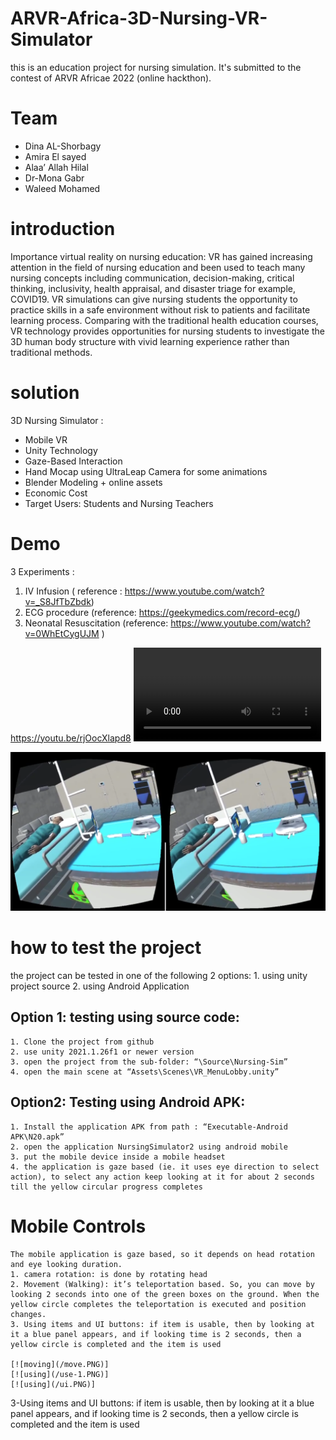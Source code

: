 # ARVR-Africa-3D-Nursing-VR-Simulator
this is an education project for nursing simulation. It's submitted to the contest of ARVR Africae 2022 (online hackthon).

# Team
- Dina AL-Shorbagy
- Amira El sayed
- Alaa’ Allah Hilal
- Dr-Mona Gabr
- Waleed Mohamed


# introduction
Importance virtual reality on nursing education: VR has gained increasing attention in the field of nursing education and been used to teach many nursing concepts including communication, decision-making, critical thinking, inclusivity, health appraisal, and disaster triage for example, COVID19. 
VR simulations can give nursing students the opportunity to practice skills in a safe environment without risk to patients and facilitate learning process.
 Comparing with the traditional health education courses, VR technology provides opportunities for nursing students to investigate the 3D human body structure with vivid learning experience rather than traditional methods.
 
# solution
3D Nursing Simulator :
- Mobile VR
- Unity Technology
- Gaze-Based Interaction
- Hand Mocap using UltraLeap Camera for some animations
- Blender Modeling + online assets
- Economic Cost 
- Target Users: Students and Nursing Teachers

# Demo
3 Experiments :
1. IV Infusion ( reference : https://www.youtube.com/watch?v=_S8JfTbZbdk)
2. ECG procedure (reference: https://geekymedics.com/record-ecg/)
3. Neonatal Resuscitation (reference: https://www.youtube.com/watch?v=0WhEtCygUJM )

https://youtu.be/rjOocXlapd8
<video src="https://youtu.be/rjOocXlapd8"/>

[![My Image](/Capture.PNG)](https://youtu.be/rjOocXlapd8)

# how to test the project 
the project can be tested in one of the following 2 options:
    1. using unity project source 
    2. using Android Application
## Option 1: testing using source code:
    1. Clone the project from github
    2. use unity 2021.1.26f1 or newer version
    3. open the project from the sub-folder: “\Source\Nursing-Sim”
    4. open the main scene at “Assets\Scenes\VR_MenuLobby.unity”
## Option2: Testing using Android APK:
    1. Install the application APK from path : “Executable-Android APK\N20.apk”
    2. open the application NursingSimulator2 using android mobile
    3. put the mobile device inside a mobile headset
    4. the application is gaze based (ie. it uses eye direction to select action), to select any action keep looking at it for about 2 seconds till the yellow circular progress completes
# Mobile Controls
	The mobile application is gaze based, so it depends on head rotation and eye looking duration.
	1. camera rotation: is done by rotating head
	2. Movement (Walking): it’s teleportation based. So, you can move by looking 2 seconds into one of the green boxes on the ground. When the yellow circle completes the teleportation is executed and position changes.
	3. Using items and UI buttons: if item is usable, then by looking at it a blue panel appears, and if looking time is 2 seconds, then a yellow circle is completed and the item is used
	
	[![moving](/move.PNG)]
	[![using](/use-1.PNG)]
	[![using](/ui.PNG)]










3-Using items and UI buttons: if item is usable, then by looking at it a blue panel appears, and if looking time is 2 seconds, then a yellow circle is completed and the item is used


 
